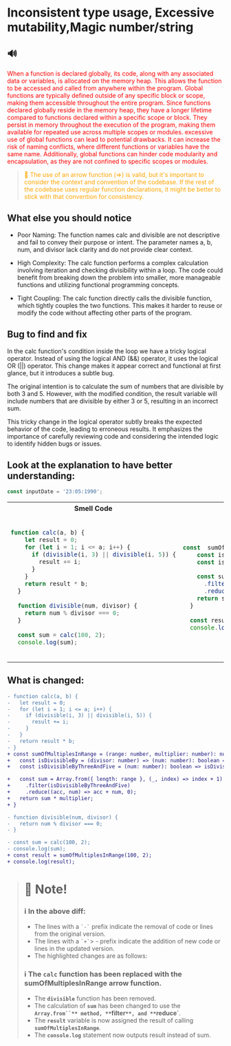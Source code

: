 <style>
r { color: Red }
o { color: Orange }
g { color: Green }
</style>

# Inconsistent type usage, Excessive mutability,Magic number/string

## 🔊 
<r>When a function is declared globally, its code, along with any associated data or variables, is allocated on the memory heap. This allows the function to be accessed and called from anywhere within the program. Global functions are typically defined outside of any specific block or scope, making them accessible throughout the entire program. Since functions declared globally reside in the memory heap, they have a longer lifetime compared to functions declared within a specific scope or block. They persist in memory throughout the execution of the program, making them available for repeated use across multiple scopes or modules. excessive use of global functions can lead to potential drawbacks. It can increase the risk of naming conflicts, where different functions or variables have the same name. Additionally, global functions can hinder code modularity and encapsulation, as they are not confined to specific scopes or modules.</r>

> <o>📝 The use of an arrow function (=>) is valid, but it's important to consider the context and convention of the codebase. If the rest of the codebase uses regular function declarations, it might be better to stick with that convention for consistency. </o>

## **What else you should notice**

* Poor Naming: The function names calc and divisible are not descriptive and fail to convey their purpose or intent. The parameter names a, b, num, and divisor lack clarity and do not provide clear context.

* High Complexity: The calc function performs a complex calculation involving iteration and checking divisibility within a loop. The code could benefit from breaking down the problem into smaller, more manageable functions and utilizing functional programming concepts.

* Tight Coupling: The calc function directly calls the divisible function, which tightly couples the two functions. This makes it harder to reuse or modify the code without affecting other parts of the program.

## Bug to find and fix
In the calc function's condition inside the loop we have a tricky logical operator. Instead of using the logical AND (&&) operator, it uses the logical OR (||) operator. This change makes it appear correct and functional at first glance, but it introduces a subtle bug.

The original intention is to calculate the sum of numbers that are divisible by both 3 and 5. However, with the modified condition, the result variable will include numbers that are divisible by either 3 or 5, resulting in an incorrect sum.

This tricky change in the logical operator subtly breaks the expected behavior of the code, leading to erroneous results. It emphasizes the importance of carefully reviewing code and considering the intended logic to identify hidden bugs or issues.

## Look at the explanation to have better understanding: 


```js
const inputDate = '23:05:1990';
```

<table>
<tr>
<th>Smell Code</th>
<th>Refactored Code</th>
</tr>
<tr>
<td>
  
```js

function calc(a, b) {
    let result = 0;
    for (let i = 1; i <= a; i++) {
      if (divisible(i, 3) || divisible(i, 5)) {
        result += i;
      }
    }
    return result * b;
  }
  
  function divisible(num, divisor) {
    return num % divisor === 0;
  }
  
  const sum = calc(100, 2);
  console.log(sum);
  

```
  
</td>
<td>

```js
const  sumOfMultiplesInRange = (range: number, multiplier: number): number => {
    const isDivisibleBy = (divisor: number) => (num: number): boolean => num % divisor === 0;
    const isDivisibleByThreeAndFive = (num: number): boolean => isDivisibleBy(3)(num) && isDivisibleBy(5)(num);

    const sum = Array.from({ length: range }, (_, index) => index + 1)
      .filter(isDivisibleByThreeAndFive)
      .reduce((acc, num) => acc + num, 0);
    return sum * multiplier;
  }
  
  const result = sumOfMultiplesInRange(100, 2);
  console.log(result);

```

</td>
</tr>
</table>

## What is changed: 

```diff
- function calc(a, b) {
-   let result = 0;
-   for (let i = 1; i <= a; i++) {
-     if (divisible(i, 3) || divisible(i, 5)) {
-       result += i;
-     }
-   }
-   return result * b;
- }
+ const sumOfMultiplesInRange = (range: number, multiplier: number): number => {
+   const isDivisibleBy = (divisor: number) => (num: number): boolean => num % divisor === 0;
+   const isDivisibleByThreeAndFive = (num: number): boolean => isDivisibleBy(3)(num) && isDivisibleBy(5)(num);

+   const sum = Array.from({ length: range }, (_, index) => index + 1)
+     .filter(isDivisibleByThreeAndFive)
+     .reduce((acc, num) => acc + num, 0);
+   return sum * multiplier;
+ }

- function divisible(num, divisor) {
-   return num % divisor === 0;
- }

- const sum = calc(100, 2);
- console.log(sum);
+ const result = sumOfMultiplesInRange(100, 2);
+ console.log(result);

```

> # 📝 Note!
> ### ℹ️ In the above diff:
> - The lines with a `` `-` `` prefix indicate the removal of code or lines from the original version.
> - The lines with a `` `+` ``> - prefix indicate the addition of new code or lines in the updated version.
> - The highlighted changes are as follows:
> ### ℹ️ The **``calc``** function has been replaced with the sumOfMultiplesInRange arrow function.
> - The **``divisible``** function has been removed.
> - The calculation of **`sum`** has been changed to use the **`Array.from``** method, **`filter`**, and **`reduce`**.
> - The **`result`** variable is now assigned the result of calling **`sumOfMultiplesInRange`**.
> - The **`console.log`** statement now outputs result instead of sum.